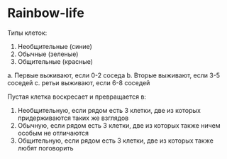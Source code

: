 # Rainbow-life
Типы клеток:
1. Необщительные (синие)
2. Обычные (зеленые)
3. Общительные (красные)

a. Первые выживают, если 0-2 соседа
b. Вторые выживают, если 3-5 соседей 
c. ретьи выживают, если 6-8 соседей 

Пустая клетка воскресает и превращается в:
1. Необщительную, если рядом есть 3 клетки, две из которых придерживаются таких же взглядов 
2. Обычную, если рядом есть 3 клетки, две из которых также ничем особым не отличаются
3. Общительную, если рядом есть 3 клетки, две из которых также любят поговорить 
